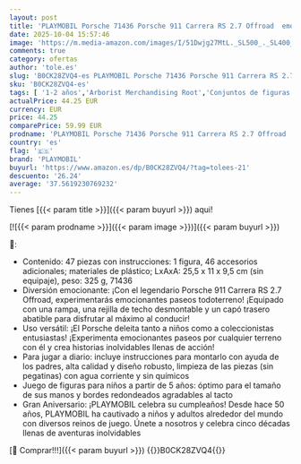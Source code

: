 ```yaml
---
layout: post
title: 'PLAYMOBIL Porsche 71436 Porsche 911 Carrera RS 2.7 Offroad  emocionantes Paseos por Terreno  con diversas Funciones  Coche Coleccionable Juguetes para niños a Partir de 5 años'
date: 2025-10-04 15:57:46
image: 'https://m.media-amazon.com/images/I/51Dwjg27MtL._SL500_._SL400_.jpg'
comments: true
category: ofertas
author: 'tole.es'
slug: 'B0CK28ZVQ4-es PLAYMOBIL Porsche 71436 Porsche 911 Carrera RS 2.7 Offroad...'
sku: 'B0CK28ZVQ4-es'
tags: [ '1-2 años','Arborist Merchandising Root','Conjuntos de figuras de juguete','Juguetes','Juguetes y juegos','Muñecos y figuras','Self Service','Special Features Stores','b6d17eda-2c26-45ed-a098-453a9f96e839_0','b6d17eda-2c26-45ed-a098-453a9f96e839_6501','playmobil','🇪🇸', ]
actualPrice: 44.25 EUR
currency: EUR
price: 44.25
comparePrice: 59.99 EUR
prodname: 'PLAYMOBIL Porsche 71436 Porsche 911 Carrera RS 2.7 Offroad  emocionantes Paseos por Terreno  con diversas Funciones  Coche Coleccionable Juguetes para niños a Partir de 5 años'
country: 'es'
flag: '🇪🇸'
brand: 'PLAYMOBIL'
buyurl: 'https://www.amazon.es/dp/B0CK28ZVQ4/?tag=tolees-21'
descuento: '26.24'
average: '37.5619230769232'
---
```


Tienes [{{< param title >}}]({{< param buyurl >}}) aqui!

[![{{< param prodname >}}]({{< param image >}})]({{< param buyurl >}})

🔎:

- Contenido: 47 piezas con instrucciones: 1 figura, 46 accesorios adicionales; materiales de plástico; LxAxA: 25,5 x 11 x 9,5 cm (sin equipaje), peso: 325 g, 71436
- Diversión emocionante: ¡Con el legendario Porsche 911 Carrera RS 2.7 Offroad, experimentarás emocionantes paseos todoterreno! ¡Equipado con una rampa, una rejilla de techo desmontable y un capó trasero abatible para disfrutar al máximo al conducir!
- Uso versátil: ¡El Porsche deleita tanto a niños como a coleccionistas entusiastas! ¡Experimenta emocionantes paseos por cualquier terreno con él y crea historias inolvidables llenas de acción!
- Para jugar a diario: incluye instrucciones para montarlo con ayuda de los padres, alta calidad y diseño robusto, limpieza de las piezas (sin pegatinas) con agua corriente y sin químicos
- Juego de figuras para niños a partir de 5 años: óptimo para el tamaño de sus manos y bordes redondeados agradables al tacto
- Gran Aniversario: ¡PLAYMOBIL celebra su cumpleaños! Desde hace 50 años, PLAYMOBIL ha cautivado a niños y adultos alrededor del mundo con diversos reinos de juego. Únete a nosotros y celebra cinco décadas llenas de aventuras inolvidables

[🛒 Comprar!!!]({{< param buyurl >}})
{{<world>}}B0CK28ZVQ4{{</world>}}
